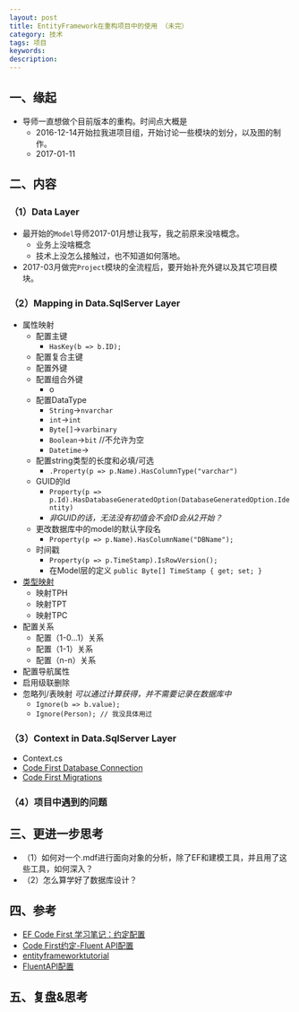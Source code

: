 ```yaml
---
layout: post  
title: EntityFramework在重构项目中的使用 （未完）     
category: 技术    
tags: 项目      
keywords:        
description:       
---  
```


##  一、缘起  
+ 导师一直想做个目前版本的重构。时间点大概是
	+ 2016-12-14开始拉我进项目组，开始讨论一些模块的划分，以及图的制作。
	+ 2017-01-11

##  二、内容
###  （1）Data Layer
+ 最开始的`Model`导师2017-01月想让我写，我之前原来没啥概念。
	+ 业务上没啥概念
	+ 技术上没怎么接触过，也不知道如何落地。
+ 2017-03月做完`Project`模块的全流程后，要开始补充外键以及其它项目模块。

###  （2）Mapping in Data.SqlServer Layer
+ 属性映射
	+ 配置主键 
		+ `HasKey(b => b.ID); `
	+ 配置复合主键
	+ 配置外键
	+ 配置组合外键
		+ o
	+ 配置DataType
		+ `String`->`nvarchar`
		+ `int`->`int`
		+ `Byte[]`->`varbinary`  
		+ `Boolean`->`bit` //不允许为空
		+ `Datetime`->
	+ 配置string类型的长度和必填/可选
		+ `.Property(p => p.Name).HasColumnType("varchar")`
	+ GUID的Id 
		+ `Property(p => p.Id).HasDatabaseGeneratedOption(DatabaseGeneratedOption.Identity)`
		+ *非GUID的话，无法没有初值会不会ID会从2开始？*
	+ 更改数据库中的model的默认字段名
		+ `Property(p => p.Name).HasColumnName("DBName");` 
	+ 时间戳 
		+  `Property(p => p.TimeStamp).IsRowVersion();` 
		+ 在Model层的定义 `public Byte[] TimeStamp { get; set; }` 
+ [类型映射](http://www.jianshu.com/p/4b043b3a7df5)
	+ 映射TPH
	+ 映射TPT
	+ 映射TPC
+ 配置关系
	+ 配置（1-0...1）关系 
	+ 配置（1-1）关系
	+ 配置（n-n）关系
+ 配置导航属性
+ 启用级联删除
+ 忽略列/表映射 *可以通过计算获得，并不需要记录在数据库中*
	+ `Ignore(b => b.value);`
	+ `Ignore(Person); // 我没具体用过` 

###  （3）Context in Data.SqlServer Layer
+ Context.cs
+ [Code First Database Connection](http://blog.163.com/m13864039250_1/blog/static/21386524820152885817287/)
+ [Code First Migrations](http://blog.163.com/m13864039250_1/blog/static/2138652482015289109327/) 

###  （4）项目中遇到的问题

##  三、更进一步思考
+ （1）如何对一个.mdf进行面向对象的分析，除了EF和建模工具，并且用了这些工具，如何深入？
+ （2）怎么算学好了数据库设计？

##  四、参考
+ [EF Code First 学习笔记：约定配置](http://www.cnblogs.com/Gyoung/archive/2013/01/17/2864150.html)
+ [Code First约定-Fluent API配置](http://blog.163.com/m13864039250_1/blog/static/2138652482015283397609/)
+ [entityframeworktutorial](http://www.entityframeworktutorial.net/code-first/inheritance-strategy-in-code-first.aspx)
+ [FluentAPI配置](http://www.cnblogs.com/cuijl/p/6737815.html)
##  五、复盘&思考

